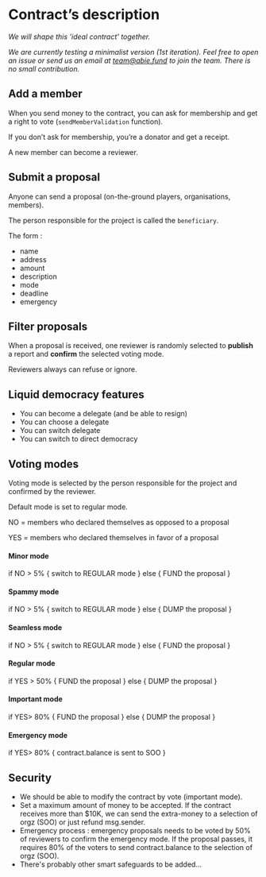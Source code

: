 # Contract’s description

*We will shape this 'ideal contract' together.*

*We are currently testing a minimalist version (1st iteration). Feel free to open an issue or send us an email at [team@abie.fund](mailto:team@abie.fund) to join the team. There is no small contribution.*

## Add a member

When you send money to the contract, you can ask for membership and get a right to vote (`sendMemberValidation` function).

If you don’t ask for membership, you’re a donator and get a receipt.

A new member can become a reviewer. 

## Submit a proposal

Anyone can send a proposal (on-the-ground players, organisations, members).

The person responsible for the project is called the `beneficiary`.

The form :

* name
* address
* amount
* description
* mode
* deadline
* emergency

## Filter proposals

When a proposal is received, one reviewer is randomly selected to **publish** a report and **confirm** the selected voting mode.

Reviewers always can refuse or ignore.

## Liquid democracy features

* You can become a delegate (and be able to resign)
* You can choose a delegate
* You can switch delegate
* You can switch to direct democracy


## Voting modes

Voting mode is selected by the person responsible for the project and confirmed by the reviewer.

Default mode is set to regular mode.

NO = members who declared themselves as opposed to a proposal

YES = members who declared themselves in favor of a proposal

#### Minor mode

if NO > 5% { switch to REGULAR mode } else { FUND the proposal }

#### Spammy mode

if NO > 5% { switch to REGULAR mode } else { DUMP the proposal }

#### Seamless mode

if NO > 5% { switch to REGULAR mode } else { FUND the proposal }

#### Regular mode

if YES > 50% { FUND the proposal } else { DUMP the proposal }

#### Important mode

if YES> 80% { FUND the proposal } else { DUMP the proposal }

#### Emergency mode

if YES> 80% { contract.balance is sent to SOO }

## Security

* We should be able to modify the contract by vote (important mode).
* Set a maximum amount of money to be accepted. If the contract receives more than $10K, we can send the extra-money to a selection of orgz (SOO) or just refund msg.sender.
* Emergency process : emergency proposals needs to be voted by 50% of reviewers to confirm the emergency mode. If the proposal passes, it requires 80% of the voters to send contract.balance to the selection of orgz (SOO).
* There's probably other smart safeguards to be added...


